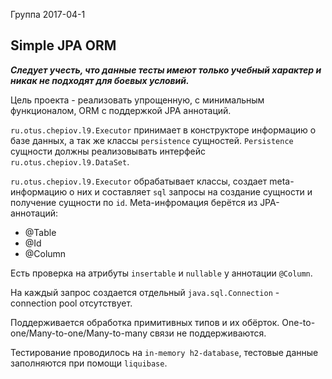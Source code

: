 Группа 2017-04-1

## Simple JPA ORM

_**Следует учесть, что данные тесты имеют только учебный характер
и никак не подходят для боевых условий.**_


Цель проекта - реализовать упрощенную, с минимальным функционалом, ORM с поддержкой JPA аннотаций.

`ru.otus.chepiov.l9.Executor` принимает в конструкторе информацию о базе данных,
а так же классы `persistence` сущностей. `Persistence` сущности 
должны реализовывать интерфейс `ru.otus.chepiov.l9.DataSet`.
 
`ru.otus.chepiov.l9.Executor` обрабатывает классы, создает meta-информацию о них
и составляет `sql` запросы на создание сущности и получение сущности по `id`. 
Meta-инфромация берётся из JPA-аннотаций:
* @Table
* @Id
* @Column

Есть проверка на атрибуты `insertable` и `nullable` у аннотации `@Column`.

На каждый запрос создается отдельный `java.sql.Connection` - connection pool отсутствует.

Поддерживается обработка примитивных типов и их обёрток. One-to-one/Many-to-one/Many-to-many связи не поддерживаются.

Тестирование проводилось на `in-memory h2-database`, тестовые данные заполняются при помощи `liquibase`.
 